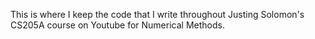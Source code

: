 This is where I keep the code that I write throughout Justing Solomon's CS205A course on Youtube for Numerical Methods.